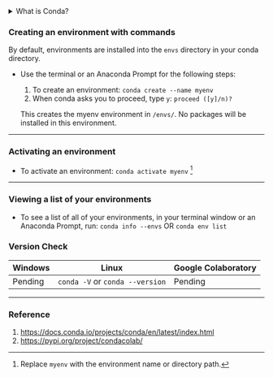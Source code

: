 <details>
  <summary>What is Conda?</summary>
  - Package, dependency and environment management for any language---Python, R, Ruby, Lua, Scala, Java, JavaScript, C/ C++, FORTRAN.
</details>


### Creating an environment with commands
By default, environments are installed into the `envs` directory in your conda directory.

- Use the terminal or an Anaconda Prompt for the following steps:
  1. To create an environment: `conda create --name myenv`
  2. When conda asks you to proceed, type `y`: `proceed ([y]/n)?`
  
  This creates the myenv environment in `/envs/`. No packages will be installed in this environment.

---

### Activating an environment
* To activate an environment: `conda activate myenv` [^1]
[^1]: Replace `myenv` with the environment name or directory path.

---

### Viewing a list of your environments
* To see a list of all of your environments, in your terminal window or an Anaconda Prompt, run:
`conda info --envs` OR `conda env list`

### Version Check

   Windows                      | Linux                         | Google Colaboratory 
-------------                   | -------------                 | ------------
Pending                         | `conda -V` or `conda --version`   | Pending

---

### Reference
1. https://docs.conda.io/projects/conda/en/latest/index.html
2. https://pypi.org/project/condacolab/

